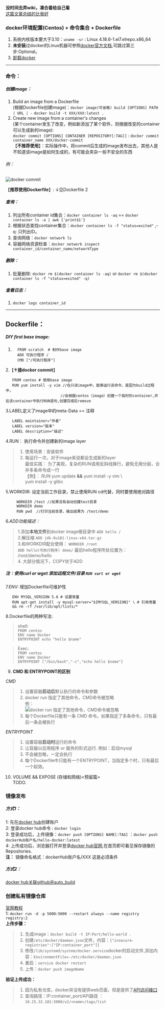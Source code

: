 **没时间去弄wiki，凑合着给自己看**  
[这篇文章总结的比我好](https://www.cnblogs.com/lienhua34/p/5170335.html)
### docker环境配置(Centos) + 命令集合 + Dockerfile
1. 系统内核版本要大于3.10：`uname -sr` : Linux 4.18.6-1.el7.elrepo.x86_64   
2. **未安装**过docker的Linux机器可参照[docker官方文档](https://docs.docker.com/install/linux/docker-ce/centos/#install-docker-ce-1),可跳过第三步:Optional。  
3. [卸载docker](https://my.oschina.net/lwenhao/blog/1617108)
---
### 命令：
##### 创建image：
1. Build an image from a Dockerfile  
(根据Dockerfile创建image)：`docker image(可省略) build [OPTIONS] PATH | URL | -` 
`docker build -t XXX/XXX:latest . `
2. Create new image from a container's changes  
(某个container发生了改变，例如新添加了某个软件，则根据改变的container可以生成新的image):  
`docker commit [OPTIONS] CONTAINER [REPOSITORY[:TAG]]` : `docker commit container_name XXX/docker-commit`  
【**不推荐使用**】：实际操作中，将commit后生成的image发布出去，其他人是不知道该image是如何生成的，有可能会夹杂一些不安全的东西
###### 例：
![docker commit](https://github.com/momokanni/docker/blob/master/piture/%E5%BE%AE%E4%BF%A1%E6%88%AA%E5%9B%BE_20180910183210.png?raw=true)

【**推荐使用Dockerfile**】:  ↓见Dockerfile 2


##### 查询：
1. 列出所有container id集合：`docker container ls -aq` == `docker container ls -a | awk {'print$1'}`
2. 根据状态查找container集合：`docker container ls -f "status=exited"` ,-q: 只列出ID。  
3. 查询网络：`docker network ls`  
4. 容器网络资源检查：`docker network inspect container_id/container_name/networkType`
##### 删除：
1. 批量删除: `docker rm $(docker container ls -aq)` or `docker rm $(docker container ls -f "status=exited" -q)`

##### 查看日志：
1. `docker logs container_id`

---


## Dockerfile：
##### DIY first base image: 
1. ```
     FROM scratch  # 制作base image
     ADD 可执行程序 /
     CMD ["/可执行程序"]
2.【**↑接docker commit**】
  ```
     FROM centos # 使用base image
     RUN yum install -y vim //在只读image中，能够运行该命令，是因为build过程中，  
                           //会根据centos（image）创建一个临时的container,并在该container中执行RUN语句,创建完成后remove
  ```
  3.LABEL定义了image中的meta-Data == 注释
  ```
     LABEL maintainer="作者"
     LABEL version="版本"
     LABEL description="描述"
  ```
  
  4.RUN：  执行命令并创建新的image layer
  >1. 使用场景：安装软件  
  >2. 每运行一次，对于image来说都会生成新的layer  
      最佳实践： 为了美观，复杂的RUN请用反斜线换行，避免无用分层，合并多条命令成一行  
      【例】： RUN yum update **&&** yum install -y vim \  
              yum install -y glibc
              
  5.WORKDIR: 设定当前工作目录，禁止使用RUN cd代替，同时要使用绝对路径  
  ```
       WORKDIR /test //如果没有自动创建test目录  
       WORKDIR demo  
       RUN pwd  //打印当前目录，输出结果为 /test/demo
 ```
    
  6.*ADD功能描述：*
  >1.添加**本地文件**到docker image根目录中 `ADD hello /`  
  >2.解压缩 `ADD jdk-8u181-linux-x64.tar.gz`  
  >3.和WORKDIR配合使用： 
     `WORKDIR /root`  
     `ADD hello(可执行程序) demo/` 最后hello程序所处位置为： /root/demo/hello  
  >4. 大部分情况下，COPY优于ADD  
  ##### 注：使用curl or wget 添加**远程文件/目录** `RUN curl or wget`
  
  7.ENV: 增加Dockerfile可维护性
  ```
     ENV MYSQL_VERSION 5.6 # 设置常量
     RUN apt-get install -y mysql-server="${MYSQL_VERSION}" \ # 引用常量
     && rm -rf /var/lib/apt/lists/*
  ```  
  8.Dockerfile的两种写法:
  >shell:  
        `FROM centos`</br>
        ` ENV name Docker `</br>
        `ENTRYPOINT echo "hello $name"`
       
  >Exec:   
        `FROM centos`  </br>
        `ENV name Docker`  </br>
        `ENTRYPOINT ["/bin/bash","-c","echo hello $name"]`   
  
  9. **CMD 和 ENTRYPOINT的区别**  
  
  *CMD*
  >1. 设置容器**启动后**默认执行的命令和参数
  >2. docker run 指定了其他命令，CMD命令被忽略  
  例：  
  ![docker run 指定了其他命令，CMD命令被忽略](https://github.com/momokanni/docker/blob/master/piture/%E5%BE%AE%E4%BF%A1%E6%88%AA%E5%9B%BE_20180911160545.png)  
  >3. 每个Dockerfile只能有一条 CMD 命令。如果指定了多条命令，只有最后一条会被执行
  
  *ENTRYPOINT*  
  >1. 设置容器**启动时**运行的命令
  >2. 让容器以应用程序 or 服务的形式运行. 例如：启动mysql
  >3. 不会被忽略，一定会执行  
  >4. 每个Dockerfile中只能有一个ENTRYPOINT，当指定多个时，只有最后一个起效。
  
  10. VOLUME && EXPOSE (存储和网络)<预留篇>  
  TODO.
  
### 镜像发布

##### 方式1：
1: 先在[docker hub](https://hub.docker.com/)创建账户 </br>
2: 登录docker hub命令 : `docker login` </br>
3: 登录成功后，上传镜像：`docker push [OPTIONS] NAME[:TAG]` ：`docker push dockerHub账户名/hello-docker:latest`  
4: 上传成功后，浏览器打开并登录[docker hub官网](https://hub.docker.com),在首页即可看见保存镜像的Repositories.</br>
**注：** 镜像命名格式：dockerHub账户名/XXX   这是必须条件

##### 方式2：
[docker hub关联github并auto_build](https://blog.csdn.net/tina_ttl/article/details/51326011#%E5%A6%82%E4%BD%95%E5%9C%A8dockerhub%E4%B8%AD%E5%88%A9%E7%94%A8github%E4%B8%8A%E7%9A%84dockfile%E8%BF%9B%E8%A1%8Cauto-build)

### 创建私有镜像仓库
[官网教程](https://hub.docker.com/_/registry/)  
1: `docker run -d -p 5000:5000 --restart always --name registry registry:2`</br>
**上传步骤：**  
>1. 生成image：`docker build -t IP:Port/hello-world .`  
>2. 创建`/etc/docker/daemon.json`文件，内容：`{"insecure-registries":["IP:container_port"]}`  
>3. 修改`/lib/systemd/system/docker.service`docker的启动文件,添加内容：`EnvironmentFile=-/etc/docker/daemon.json`  
>4. 重启：`service docker restart`  
>5. 上传：`docker push imageName` 

 **验证上传成功：**  
>1. 因为私有仓库，docker并没有提供web页面，但是提供了[API访问接口](https://docs.docker.com/registry/spec/api/)  
>2. 查询路径：IP:container_port/API路径 ：`10.25.32.181:5000/v2/<name>/tags/list`
